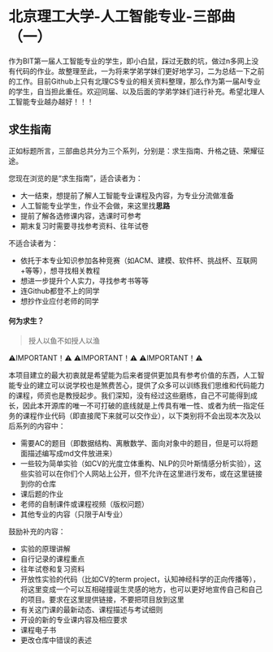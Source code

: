 # 北京理工大学-人工智能专业-三部曲（一）

作为BIT第一届人工智能专业的学生，即小白鼠，踩过无数的坑，做过n多网上没有代码的作业。故整理至此，一为将来学弟学妹们更好地学习，二为总结一下之前的工作。目前Github上只有北理CS专业的相关资料整理，那么作为第一届AI专业的学生，自当担此重任。欢迎同届、以及后面的学弟学妹们进行补充。希望北理人工智能专业越办越好！！！

## 求生指南

正如标题所言，三部曲总共分为三个系列，分别是：求生指南、升格之链、荣耀征途。

您现在浏览的是“求生指南”，适合读者为：

- 大一结束，想提前了解人工智能专业课程及内容，为专业分流做准备
- 人工智能专业学生，作业不会做，来这里找**思路**
- 提前了解各选修课内容，选课时可参考
- 期末复习时需要寻找参考资料、往年试卷

不适合读者为：

- 依托于本专业知识参加各种竞赛（如ACM、建模、软件杯、挑战杯、互联网+等等），想寻找相关教程
- 想进一步提升个人实力，寻找参考书等等
- 连Github都登不上的同学
- 想抄作业应付老师的同学

#### 何为求生？
> 授人以鱼不如授人以渔

⚠️IMPORTANT！⚠️   ⚠️IMPORTANT！⚠️   ⚠️IMPORTANT！⚠️

本项目建立的最大初衷就是希望能为后来者提供更加具有参考价值的东西，人工智能专业的建立可以说学校也是煞费苦心，提供了众多可以训练我们思维和代码能力的课程，师资也是教授起步。我们深知，没有经过这些磨练，自己不可能得到成长，因此本开源库的唯一不可打破的底线就是上传具有唯一性、或者为统一指定任务的课程作业代码（即直接爬下来就可以交作业），以下类别将不会出现本次及以后系列的内容中：

- 需要AC的题目（即数据结构、离散数学、面向对象中的题目，但是可以将题面描述编写成md文件放进来）
- 一些较为简单实验（如CV的光度立体重构、NLP的贝叶斯情感分析实验），这些实验可以在你们个人网站上公开，但不允许在这里进行发布，或在这里链接到你的仓库
- 课后题的作业
- 老师的自制课件或课程视频（版权问题）
- 其他专业的内容（只限于AI专业）

鼓励补充的内容：

- 实验的原理讲解
- 自行记录的课程重点
- 往年试卷和复习资料
- 开放性实验的代码（比如CV的term project，认知神经科学的正向传播等），将这里变成一个可以互相碰撞诞生灵感的地方，也可以更好地宣传自己和自己的项目。要求在这里提供链接，不要把项目放到这里
- 有关这门课的最新动态、课程描述与考试细则
- 开设的新的专业课内容及相应要求
- 课程电子书
- 更改仓库中错误的表述
